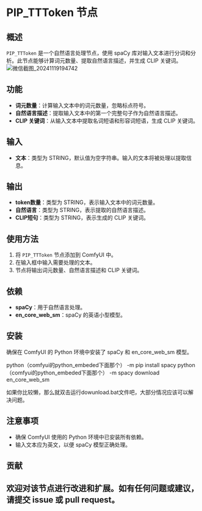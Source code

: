 # PIP_TTToken 节点
## 概述
`PIP_TTToken` 是一个自然语言处理节点，使用 spaCy 库对输入文本进行分词和分析。此节点能够计算词元数量、提取自然语言描述，并生成 CLIP 关键词。
![微信截图_20241119194742](https://github.com/user-attachments/assets/77da3ea6-600a-4c63-ba25-a2b4256a3eb8)

## 功能
- **词元数量**：计算输入文本中的词元数量，忽略标点符号。
- **自然语言描述**：提取输入文本中的第一个完整句子作为自然语言描述。
- **CLIP 关键词**：从输入文本中提取名词短语和形容词短语，生成 CLIP 关键词。

## 输入
- **文本**：类型为 STRING，默认值为空字符串。输入的文本将被处理以提取信息。

## 输出
- **token数量**：类型为 STRING，表示输入文本中的词元数量。
- **自然语言**：类型为 STRING，表示提取的自然语言描述。
- **CLIP短句**：类型为 STRING，表示生成的 CLIP 关键词。

## 使用方法
1. 将 `PIP_TTToken` 节点添加到 ComfyUI 中。
2. 在输入框中输入需要处理的文本。
3. 节点将输出词元数量、自然语言描述和 CLIP 关键词。

## 依赖
- **spaCy**：用于自然语言处理。
- **en_core_web_sm**：spaCy 的英语小型模型。

## 安装
确保在 ComfyUI 的 Python 环境中安装了 spaCy 和 en_core_web_sm 模型。

python（comfyui的python_embeded下面那个） -m pip install spacy
python（comfyui的python_embeded下面那个） -m spacy download en_core_web_sm

如果你比较懒，那么就双击运行dowunload.bat文件吧，大部分情况应该可以解决问题。

## 注意事项
- 确保 ComfyUI 使用的 Python 环境中已安装所有依赖。
- 输入文本应为英文，以便 spaCy 模型正确处理。

## 贡献
欢迎对该节点进行改进和扩展。如有任何问题或建议，请提交 issue 或 pull request。
---
